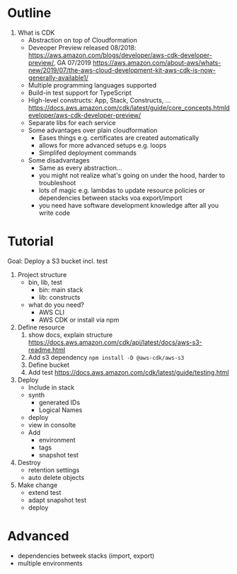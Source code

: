 # Outline

1. What is CDK
    - Abstraction on top of Cloudformation
    - Deveoper Preview released 08/2018: https://aws.amazon.com/blogs/developer/aws-cdk-developer-preview/, GA 07/2019 https://aws.amazon.com/about-aws/whats-new/2019/07/the-aws-cloud-development-kit-aws-cdk-is-now-generally-available1/
    - Multiple programming languages supported
    - Build-in test support for TypeScript
    - High-level constructs: App, Stack, Constructs, ...  https://docs.aws.amazon.com/cdk/latest/guide/core_concepts.htmldeveloper/aws-cdk-developer-preview/
    - Separate libs for each service   
    - Some advantages over plain cloudformation
        - Eases things e.g. certificates are created automatically
        - allows for more advanced setups e.g. loops
        - Simplifed deployment commands
    - Some disadvantages
        - Same as every abstraction...
        - you might not realize what's going on under the hood, harder to troubleshoot
        - lots of magic e.g. lambdas to update resource policies or dependencies between stacks voa export/import
        - you need have software development knowledge after all you write code

        
# Tutorial 

Goal: Deploy a S3 bucket incl. test

1. Project structure
    - bin, lib, test
        - bin: main stack
        - lib: constructs
    - what do you need?
        - AWS CLI
        - AWS CDK or install via npm
1. Define resource
    1. show docs, explain structure https://docs.aws.amazon.com/cdk/api/latest/docs/aws-s3-readme.html
    1. Add s3 dependency `npm install -D @aws-cdk/aws-s3`
    1. Define bucket
    1. Add test https://docs.aws.amazon.com/cdk/latest/guide/testing.html
1. Deploy
    - Include in stack
    - synth 
        - generated IDs
        - Logical Names
    - deploy
    - view in consolte
    - Add
      - environment
      - tags        
      - snapshot test
1. Destroy
    - retention settings
    - auto delete objects
3. Make change
    - extend test
    - adapt snapshot test
    - deploy



# Advanced
- dependencies betweek stacks (import, export)
- multiple environments

